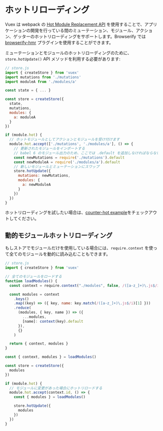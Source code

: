 # ホットリローディング

Vuex は webpack の [Hot Module Replacement API](https://webpack.js.org/guides/hot-module-replacement/) を使用することで、アプリケーションの開発を行っている間のミューテーション、モジュール、アクション、ゲッターのホットリローディングをサポートします。Browserify では [browserify-hmr](https://github.com/AgentME/browserify-hmr/) プラグインを使用することができます。

ミューテーションとモジュールのホットリローディングのために、`store.hotUpdate()`  API メソッドを利用する必要があります:

``` js
// store.js
import { createStore } from 'vuex'
import mutations from './mutations'
import moduleA from './modules/a'

const state = { ... }

const store = createStore({
  state,
  mutations,
  modules: {
    a: moduleA
  }
})

if (module.hot) {
  // ホットモジュールとしてアクションとモジュールを受け付けます
  module.hot.accept(['./mutations', './modules/a'], () => {
    // 更新されたモジュールをインポートする
    // babel 6 のモジュール出力のため、ここでは .default を追加しなければならない
    const newMutations = require('./mutations').default
    const newModuleA = require('./modules/a').default
    // 新しいモジュールとミューテーションにスワップ
    store.hotUpdate({
      mutations: newMutations,
      modules: {
        a: newModuleA
      }
    })
  })
}
```

ホットリローディングを試したい場合は、[counter-hot example](https://github.com/vuejs/vuex/tree/dev/examples/counter-hot)をチェックアウトしてください。

## 動的モジュールホットリローディング

もしストアでモジュールだけを使用している場合には、`require.context` を使って全てのモジュールを動的に読み込むこともできます。

```js
// store.js
import { createStore } from 'vuex'

// 全てのモジュールをロードする
function loadModules() {
  const context = require.context("./modules", false, /([a-z_]+)\.js$/i)

  const modules = context
    .keys()
    .map((key) => ({ key, name: key.match(/([a-z_]+)\.js$/i)[1] }))
    .reduce(
      (modules, { key, name }) => ({
        ...modules,
        [name]: context(key).default
      }),
      {}
    )

  return { context, modules }
}

const { context, modules } = loadModules()

const store = createStore({
  modules
})

if (module.hot) {
  // モジュールに変更があった場合にホットリロードする
  module.hot.accept(context.id, () => {
    const { modules } = loadModules()

    store.hotUpdate({
      modules
    })
  })
}
```
